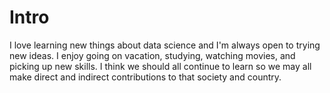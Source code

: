 # Intro
I love learning new things about data science and I'm always open to trying new ideas. I enjoy going on vacation, studying, watching movies, and picking up new skills. I think we should all continue to learn  so we may all make direct and indirect contributions to that society and country.
